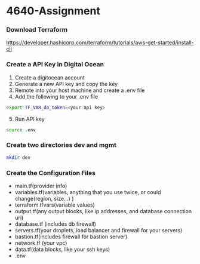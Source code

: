 # 4640-Assignment

### Download Terraform

https://developer.hashicorp.com/terraform/tutorials/aws-get-started/install-cli

### Create a API Key in Digital Ocean
1. Create a digitocean account
2. Generate a new API key and copy the key
3. Remote into your host machine and create a .env file
4. Add the following to your .env file

```bash
export TF_VAR_do_token=<your api key>
```
5. Run API key
```bash
source .env
```

### Create two directories dev and mgmt
```bash
mkdir dev
```

### Create the Configuration Files

- main.tf(provider info)
- variables.tf(variables, anything that you use twice, or could change(region, size…) )
- terraform.tfvars(variable values)
- output.tf(any output blocks, like ip addresses, and database connection uri)
- database.tf (includes db firewall)
- servers.tf(your droplets, load balancer and firewall for your servers)
- bastion.tf(includes firewall for bastion server)
- network.tf (your vpc)
- data.tf(data blocks, like your ssh keys)
- .env
